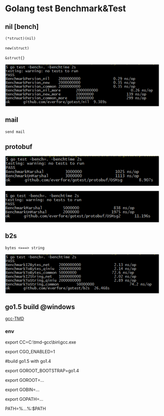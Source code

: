 #	Golang test Benchmark&Test

##	nil [bench]
 	
 	(*struct)(nil)

 	new(struct)

 	&struct{}

![New_bench](https://raw.githubusercontent.com/everfore/gotest/master/nil/nil.png "New Benchmark")


##	mail

	send mail
	
##	protobuf

![protobuf_bench](https://raw.githubusercontent.com/everfore/gotest/master/protobuf/OSMsg_test.png "protobuf Benchmark")

![2nd protobuf_bench](https://raw.githubusercontent.com/everfore/gotest/master/protobuf/OSMsg2_test.png "2nd protobuf Benchmark")

## b2s

	bytes <===> string

![BS_bench](https://raw.githubusercontent.com/everfore/gotest/master/b2s/test.png "BS Benchmark")


##	go1.5 build @windows

[gcc-TMD](http://sourceforge.net/projects/tdm-gcc/)

### env

export CC=C:\tmd-gcc\bin\gcc.exe

export CGO_ENABLED=1

#build go1.5 with go1.4

export GOROOT_BOOTSTRAP=go1.4

export GOROOT=...

export GOBIN=...

export GOPATH=...

PATH=%...%:$PATH
